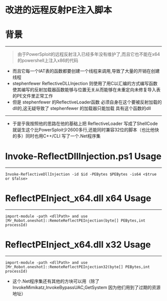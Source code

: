 # 改进的远程反射PE注入脚本
# 背景
___
> 由于PowerSploit的远程反射注入已经多年没有维护了,而且它也不能在x64的powershell上注入x86的代码  
* 而且它每一个IAT表的函数都要创建一个线程来调用,导致了大量的开销在创建线程 
* stephenfewer ReflectiveDLLInjection 则使用了用C以汇编的方式编写函数使其编写的反射加载器函数能够与位置无关从而能够在未重定向未修复导入表的PE文件里正常工作  
* 但是 stephenfewer 的ReflectiveLoader函数 必须自身在这个要被反射加载的dll的,这无疑导致了 stephenfewer 的加载器只能加载 具有这个函数的dll  
____
* 于是乎我按照他的思路在他的基础上把 ReflectiveLoader 写成了ShellCode 就诞生这个比PowerSploit少2600多行,还能同时兼容32位的脚本（也比他快的多）同时也用C++/CLI 写了一个.Net程序集

# Invoke-ReflectDllInjection.ps1 Usage
___
`Invoke-ReflectiveDllInjection -id $id -PEBytes $PEBytes -is64 <$true or $false>` 

# ReflectPEInject_x64.dll x64 Usage
___
`import-module -path <dllPath> and use [Mr_Robot.oneshot]::RemoteReflectPEInjection(byte[] PEBytes,int processId)` 

# ReflectPEInject_x64.dll x32 Usage
___
`import-module -path <dllPath> and use [Mr_Robot.oneshot]::RemoteReflectPEInjection32(byte[] PEBytes,int processId)` 

* 这个.Net程序集还有其他的方块可以用（除了InvokeMimikatz,InvokeBypassUAC,GetSystem 因为他们用到了过期的资源地址）

